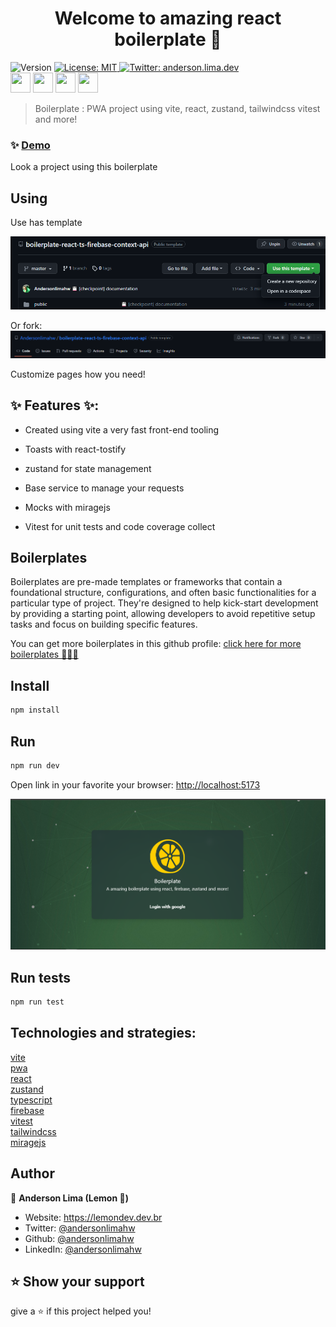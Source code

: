 <h1 align="center">Welcome to amazing react boilerplate 👋</h1>
<p>
  <img alt="Version" src="https://img.shields.io/badge/version-1.0.0-blue.svg?cacheSeconds=2592000" />

  <a href="#" target="_blank">
    <img alt="License: MIT" src="https://img.shields.io/badge/License-MIT-yellow.svg" />
  </a>

  <a href="https://twitter.com/anderson.lima.dev" target="_blank">
    <img alt="Twitter: anderson.lima.dev" src="https://img.shields.io/twitter/follow/andersonlimahw.svg?style=social" />
  </a>

  <br />
  <img
   height="32"
   width="32"
   src="https://cdn.jsdelivr.net/npm/simple-icons@v9/icons/vite.svg"
 />
 <img
   height="32"
   width="32"
   src="https://cdn.jsdelivr.net/npm/simple-icons@v9/icons/react.svg"
 />
 <img
   height="32"
   width="32"
   src="https://cdn.jsdelivr.net/npm/simple-icons@v9/icons/typescript.svg"
 />
 <img
   height="32"
   width="32"
   src="https://cdn.jsdelivr.net/npm/simple-icons@v9/icons/tailwindcss.svg"
 />


> Boilerplate : PWA project using vite, react, zustand, tailwindcss vitest and more!


### ✨ [Demo](https://lemon-firebase-chat-sample.vercel.app)

Look a project using this boilerplate

## Using

Use has template

![using-template](./public/demo/using-template.png)


Or fork:
![using-template](./public/demo/using-fork.png)


Customize pages how you need!

## ✨ Features ✨:

* Created using vite a very fast front-end tooling 

* Toasts with  react-tostify

* zustand for state management

* Base service to manage your requests
* Mocks with miragejs
* Vitest for unit tests and code coverage collect


## Boilerplates
Boilerplates are pre-made templates or frameworks that contain a foundational structure, configurations, and often basic functionalities for a particular type of project. They're designed to help kick-start development by providing a starting point, allowing developers to avoid repetitive setup tasks and focus on building specific features.

You can get more boilerplates in this github profile:
[click here for more boilerplates 👩🏾‍🎤](https://github.com/Andersonlimahw?tab=repositories&q=boiler&type=&language=&sort=)

## Install

```sh
npm install
```

## Run

```sh
npm run dev

```

Open link in your favorite your browser:
[http://localhost:5173](http://localhost:5173/)

![](./public/demo/demo-home.png)


## Run tests

```sh
npm run test
```

## Technologies and strategies:
[vite](https://vitejs.dev/) <br />
[pwa](https://developer.mozilla.org/en-US/docs/Web/Progressive_web_apps) <br />
[react](https://react.dev/learn) <br />
[zustand](https://github.com/pmndrs/zustand) <br />
[typescript](https://www.typescriptlang.org/docs/) <br />
[firebase](https://firebase.google.com/docs) <br />
[vitest](https://vitest.dev/) <br />
[tailwindcss](https://tailwindcss.com/docs/animation) <br />
[miragejs](https://miragejs.com/)<br />

## Author

👤 **Anderson Lima (Lemon 🍋)**

- Website: https://lemondev.dev.br
- Twitter: [@andersonlimahw](https://twitter.com/andersonlimahw)
- Github: [@andersonlimahw](https://github.com/andersonlimahw)
- LinkedIn: [@andersonlimahw](https://linkedin.com/in/andersonlimahw)

## ⭐ Show your support
give a ⭐ if this project helped you!
